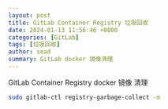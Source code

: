 ```yaml
---
layout: post
title: GitLab Container Registry 垃圾回收
date: 2024-01-13 11:56:46 +0800
categories: [GitLab]
tags: [垃圾回收]
author: sead
summary: GitLab docker 镜像清理
---
```


GitLab Container Registry docker 镜像 清理

```bash
sudo gitlab-ctl registry-garbage-collect -m 
```